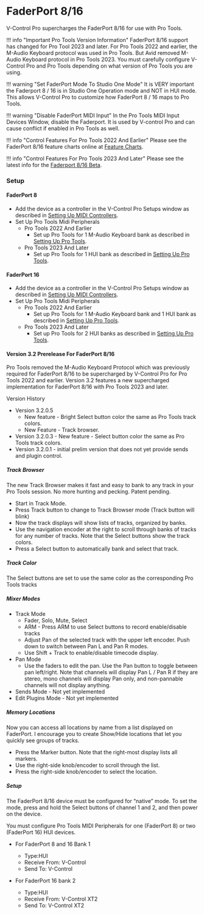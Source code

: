 # FaderPort 8/16

V-Control Pro supercharges the FaderPort 8/16 for use with Pro Tools.

!!! info "Important Pro Tools Version Information"
    FaderPort 8/16 support has changed for Pro Tool 2023 and later. For Pro Tools 2022 and earlier, the M-Audio Keyboard protocol was used in Pro Tools. But Avid removed M-Audio Keyboard protocol in Pro Tools 2023. You must carefully configure V-Control Pro and Pro Tools depending on what version of Pro Tools you are using. 

!!! warning "Set FaderPort Mode To Studio One Mode"
    It is VERY important the Faderport 8 / 16 is in Studio One Operation mode and NOT in HUI mode. This allows V-Control Pro to customize how FaderPort 8 / 16 maps to Pro Tools.

!!! warning "Disable FaderPort MIDI Input"
    In the Pro Tools MIDI Input Devices Window, disable the Faderport. It is used by V-control Pro and can cause conflict if enabled in Pro Tools as well.

!!! info "Control Features For Pro Tools 2022 And Earlier"
    Please see the FaderPort 8/16 feature charts online at [Feature Charts](./feature-charts.md/#faderport-8--16).

!!! info "Control Features For Pro Tools 2023 And Later"
    Please see the latest info for the [Faderport 8/16 Beta](#faderport-beta).


### Setup

#### FaderPort 8
* Add the device as a controller in the V-Control Pro Setups window as described in [Setting Up MIDI Controllers](./midi-controllers.md).
* Set Up Pro Tools Midi Peripherals
    * Pro Tools 2022 And Earlier
        * Set up Pro Tools for 1 M-Audio Keyboard bank as described in [Setting Up Pro Tools](./pro-tools.md).
    * Pro Tools 2023 And Later
        * Set up Pro Tools for 1 HUI bank as described in [Setting Up Pro Tools](./pro-tools.md).


#### FaderPort 16

* Add the device as a controller in the V-Control Pro Setups window as described in [Setting Up MIDI Controllers](./midi-controllers.md).
* Set Up Pro Tools Midi Peripherals
    * Pro Tools 2022 And Earlier
        * Set up Pro Tools for 1 M-Audio Keyboard bank and 1 HUI bank as described in [Setting Up Pro Tools](./pro-tools.md).
    * Pro Tools 2023 And Later
        * Set up Pro Tools for 2 HUI banks as described in [Setting Up Pro Tools](./pro-tools.md).

<a id="faderport-beta"></a>
#### Version 3.2 Prerelease For FaderPort 8/16

Pro Tools removed the M-Audio Keyboard Protocol which was previously required for FaderPort 8/16 to be supercharged by V-Control Pro for Pro Tools 2022 and earlier. Version 3.2 features a new supercharged implementation for FaderPort 8/16 with Pro Tools 2023 and later.

Version History

* Version 3.2.0.5
    * New feature - Bright Select button color the same as Pro Tools track colors. 
    * New Feature - Track browser.
* Version 3.2.0.3 - New feature - Select button color the same as Pro Tools track colors. 
* Version 3.2.0.1 - initial prelim version that does not yet provide sends and plugin control.

##### Track Browser

The new Track Browser makes it fast and easy to bank to any track in your Pro Tools session. No more hunting and pecking. Patent pending.

* Start in Track Mode.
* Press Track button to change to Track Browser mode (Track button will blink)
* Now the track displays will show lists of tracks, organized by banks.
* Use the navigation encoder at the right to scroll through banks of tracks for any number of tracks. Note that the Select buttons show the track colors.
* Press a Select button to automatically bank and select that track.

##### Track Color

The Select buttons are set to use the same color as the corresponding Pro Tools tracks

##### Mixer Modes

* Track Mode
    * Fader, Solo, Mute, Select
    * ARM - Press ARM to use Select buttons to record enable/disable tracks
    * Adjust Pan of the selected track with the upper left encoder. Push down to switch between Pan L and Pan R modes.
    * Use Shift + Track to enable/disable timecode display.
* Pan Mode
    * Use the faders to edit the pan. Use the Pan button to toggle between pan left/right. Note that channels will display Pan L / Pan R if they are stereo, mono channels will display Pan only, and non-pannable channels will not display anything.
* Sends Mode - Not yet implemented
* Edit Plugins Mode - Not yet implemented

##### Memory Locations

Now you can access all locations by name from a list displayed on FaderPort. I encourage you to create Show/Hide locations that let you quickly see groups of tracks.

* Press the Marker button. Note that the right-most display lists all markers.
* Use the right-side knob/encoder to scroll through the list.
* Press the right-side knob/encoder to select the location.


##### Setup

The FaderPort 8/16 device must be configured for “native” mode. To set the mode, press and hold the Select buttons of channel 1 and 2, and then power on the device.

You must configure Pro Tools MIDI Peripherals for one (FaderPort 8) or two (FaderPort 16) HUI devices.

* For FaderPort 8 and 16 Bank 1
    * Type:HUI
    * Receive From: V-Control
    * Send To: V-Control

* For FaderPort 16 bank 2
    * Type:HUI
    * Receive From: V-Control XT2
    * Send To: V-Control XT2
